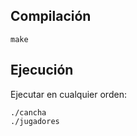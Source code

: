 ## Compilación

```
make
```

## Ejecución

Ejecutar en cualquier orden:

```
./cancha
./jugadores
```

